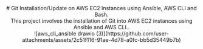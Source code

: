 <center># Git Installation/Update on AWS EC2 Instances using Ansible, AWS CLI and Bash.</center>
<center>This project involves the installation of Git into AWS EC2 instances using Ansible and AWS CLI..</center>


<center>![aws_cli_ansible drawio (3)](https://github.com/user-attachments/assets/2c51f116-91ae-4d78-a0fc-bb5d35449b7b)</center>


